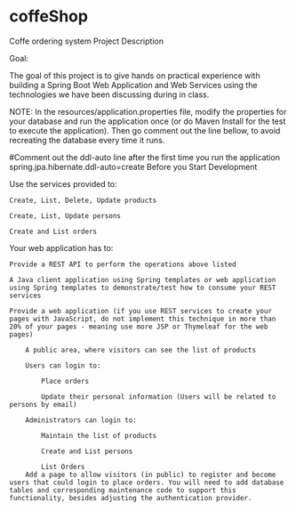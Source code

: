 # coffeShop
Coffe ordering system
Project Description

Goal:

The goal of this project is to give hands on practical experience with building a Spring Boot Web Application and Web Services using the technologies we have been discussing during in class.


NOTE: In the resources/application.properties file, modify the properties for your database and run the application once (or do Maven Install for the test to execute the application). Then go comment out the line bellow, to avoid recreating the database every time it runs.

#Comment out the ddl-auto line after the first time you run the application
spring.jpa.hibernate.ddl-auto=create
Before you Start Development

Use the services provided to:

    Create, List, Delete, Update products

    Create, List, Update persons

    Create and List orders

Your web application has to:

    Provide a REST API to perform the operations above listed

    A Java client application using Spring templates or web application using Spring templates to demonstrate/test how to consume your REST services

    Provide a web application (if you use REST services to create your pages with JavaScript, do not implement this technique in more than 20% of your pages - meaning use more JSP or Thymeleaf for the web pages)

        A public area, where visitors can see the list of products

        Users can login to:

            Place orders

            Update their personal information (Users will be related to persons by email)

        Administrators can login to:

            Maintain the list of products

            Create and List persons

            List Orders
        Add a page to allow visitors (in public) to register and become users that could login to place orders. You will need to add database tables and corresponding maintenance code to support this functionality, besides adjusting the authentication provider.

